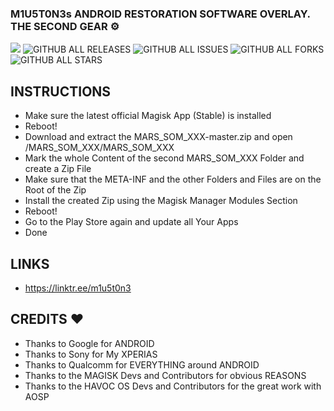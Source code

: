 ### M1U5T0N3s ANDROID RESTORATION SOFTWARE OVERLAY. THE SECOND GEAR ⚙️
<a href="https://hits.seeyoufarm.com"><img src="https://hits.seeyoufarm.com/api/count/incr/badge.svg?url=https%3A%2F%2Fgithub.com%2FMiustone%2FMARS_SOM_OVERLAY-GEAR_SECOND&count_bg=%2392C7FF&title_bg=%23000000&icon=github.svg&icon_color=%23FFFFFF&title=VISITORS%3A&edge_flat=true"/></a>
![GITHUB ALL RELEASES](https://img.shields.io/github/downloads/Miustone/MARS_SOM_OVERLAY-GEAR_SECOND/total?style=flat-square&labelColor=000000) 
![GITHUB ALL ISSUES](https://img.shields.io/github/issues/Miustone/MARS_SOM_OVERLAY-GEAR_SECOND?style=flat-square&labelColor=000000) 
![GITHUB ALL FORKS](https://img.shields.io/github/forks/Miustone/MARS_SOM_OVERLAY-GEAR_SECOND?style=flat-square&labelColor=000000) 
![GITHUB ALL STARS](https://img.shields.io/github/stars/Miustone/MARS_SOM_OVERLAY-GEAR_SECOND?style=flat-square&labelColor=000000)


## INSTRUCTIONS
- Make sure the latest official Magisk App (Stable) is installed
- Reboot!
- Download and extract the MARS_SOM_XXX-master.zip and open /MARS_SOM_XXX/MARS_SOM_XXX
- Mark the whole Content of the second MARS_SOM_XXX Folder and create a Zip File
- Make sure that the META-INF and the other Folders and Files are on the Root of the Zip
- Install the created Zip using the Magisk Manager Modules Section
- Reboot!
- Go to the Play Store again and update all Your Apps
- Done


## LINKS
* https://linktr.ee/m1u5t0n3


## CREDITS ❤️
* Thanks to Google for ANDROID
* Thanks to Sony for My XPERIAS
* Thanks to Qualcomm for EVERYTHING around ANDROID
* Thanks to the MAGISK Devs and Contributors for obvious REASONS
* Thanks to the HAVOC OS Devs and Contributors for the great work with AOSP